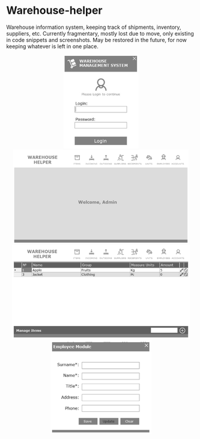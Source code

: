 # Warehouse-helper
Warehouse information system, keeping track of shipments, inventory, suppliers, etc.
Currently fragmentary, mostly lost due to move, only existing in code snippets and screenshots.
May be restored in the future, for now keeping whatever is left in one place.
<p align="center">
  <img src="Screenshot.jpg" height="250" title="hover text">
  <img src="Screenshot2.png" height="250" title="hover text">
  <img src="Screenshot3.png" height="250" title="hover text">
  <img src="Screenshot4.png" height="250" title="hover text">
</p>
